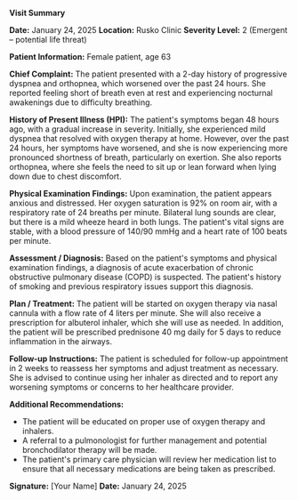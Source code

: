 **Visit Summary**

**Date:** January 24, 2025
**Location:** Rusko Clinic
**Severity Level:** 2 (Emergent – potential life threat)

**Patient Information:**
Female patient, age 63

**Chief Complaint:**
The patient presented with a 2-day history of progressive dyspnea and orthopnea, which worsened over the past 24 hours. She reported feeling short of breath even at rest and experiencing nocturnal awakenings due to difficulty breathing.

**History of Present Illness (HPI):**
The patient's symptoms began 48 hours ago, with a gradual increase in severity. Initially, she experienced mild dyspnea that resolved with oxygen therapy at home. However, over the past 24 hours, her symptoms have worsened, and she is now experiencing more pronounced shortness of breath, particularly on exertion. She also reports orthopnea, where she feels the need to sit up or lean forward when lying down due to chest discomfort.

**Physical Examination Findings:**
Upon examination, the patient appears anxious and distressed. Her oxygen saturation is 92% on room air, with a respiratory rate of 24 breaths per minute. Bilateral lung sounds are clear, but there is a mild wheeze heard in both lungs. The patient's vital signs are stable, with a blood pressure of 140/90 mmHg and a heart rate of 100 beats per minute.

**Assessment / Diagnosis:**
Based on the patient's symptoms and physical examination findings, a diagnosis of acute exacerbation of chronic obstructive pulmonary disease (COPD) is suspected. The patient's history of smoking and previous respiratory issues support this diagnosis.

**Plan / Treatment:**
The patient will be started on oxygen therapy via nasal cannula with a flow rate of 4 liters per minute. She will also receive a prescription for albuterol inhaler, which she will use as needed. In addition, the patient will be prescribed prednisone 40 mg daily for 5 days to reduce inflammation in the airways.

**Follow-up Instructions:**
The patient is scheduled for follow-up appointment in 2 weeks to reassess her symptoms and adjust treatment as necessary. She is advised to continue using her inhaler as directed and to report any worsening symptoms or concerns to her healthcare provider.

**Additional Recommendations:**

* The patient will be educated on proper use of oxygen therapy and inhalers.
* A referral to a pulmonologist for further management and potential bronchodilator therapy will be made.
* The patient's primary care physician will review her medication list to ensure that all necessary medications are being taken as prescribed.

**Signature:** [Your Name]
**Date:** January 24, 2025